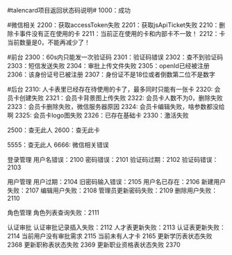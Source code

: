 ﻿#talencard项目返回状态码说明#
1000：成功

#微信相关
2200：获取accessToken失败
2201：获取jsApiTicket失败
2210：删除卡事件没有正在使用的卡
2211：当前正在使用的卡和内部卡不一致！
2212：卡当前数量是0，不能再减少了！

#前台
2300：60s内只能发一次验证码
2301：验证码错误
2302：查不到验证码
2303：短信发送失败
2304：审批上传文件失败
2305：openId已经被注册
2306：该身份证号已被注册
2307：身份证不是18位或者倒数第二位不是数字

#后台
2310: 人卡表里已经存在待使用的卡了，最多同时只能有一张卡
2320: 会员卡创建失败
2321：会员卡背景图上传失败
2322: 会员卡人数不为0，删除失败
2323：会员卡删除失败，微信服务器原因
2324: 会员卡编辑失败，啥参数都没给啊
2325: 会员卡logo图失败
2326：已存在基础卡
2330：激活失败

2500：查无此人
2600：查无此卡

5555：查无此人
6666: 微信相关错误


登录管理
用户名错误：2100
密码错误：2101
验证码过期：2102
验证码错误：2103

用户管理
用户过期：2104
旧密码输入错误：2105
用户名已存在：2106
新建用户失败：2107
编辑用户失败：2108
管理员更新密码失败：2109
删除用户失败：2110

角色管理
角色列表查询失败：2111

认证审批
认证审批记录插入失败：2112
人才表更新失败：2113
认证表更新失败：2114
当前用户没有审批需求 2115
当前未有人才卡 2165
更新学历表状态失败 2368
更新职称表状态失败 2369
更新职业资格表状态失败 2370

